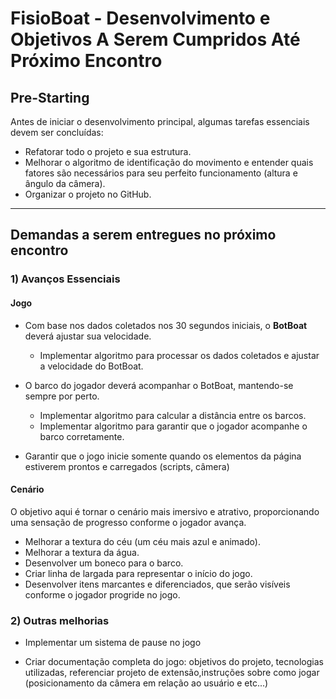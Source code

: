 # FisioBoat - Desenvolvimento e Objetivos A Serem Cumpridos Até Próximo Encontro

## Pre-Starting
Antes de iniciar o desenvolvimento principal, algumas tarefas essenciais devem ser concluídas:

- Refatorar todo o projeto e sua estrutura.
- Melhorar o algoritmo de identificação do movimento e entender quais fatores são necessários para seu perfeito funcionamento (altura e ângulo da câmera).
- Organizar o projeto no GitHub.

---

## Demandas a serem entregues no próximo encontro

### 1) Avanços Essenciais

#### Jogo

- Com base nos dados coletados nos 30 segundos iniciais, o **BotBoat** deverá ajustar sua velocidade.
  * Implementar algoritmo para processar os dados coletados e ajustar a velocidade do BotBoat.

- O barco do jogador deverá acompanhar o BotBoat, mantendo-se sempre por perto.
  * Implementar algoritmo para calcular a distância entre os barcos.
  * Implementar algoritmo para garantir que o jogador acompanhe o barco corretamente.

- Garantir que o jogo inicie somente quando os elementos da página estiverem prontos e carregados (scripts, câmera)


#### Cenário
O objetivo aqui é tornar o cenário mais imersivo e atrativo, proporcionando uma sensação de progresso conforme o jogador avança.

- Melhorar a textura do céu (um céu mais azul e animado).
- Melhorar a textura da água.
- Desenvolver um boneco para o barco.
- Criar linha de largada para representar o início do jogo.
- Desenvolver itens marcantes e diferenciados, que serão visíveis conforme o jogador progride no jogo.

### 2) Outras melhorias

- Implementar um sistema de pause no jogo

- Criar documentação completa do jogo: objetivos do projeto, tecnologias utilizadas, referenciar projeto de extensão,instruções sobre como jogar (posicionamento da câmera em relação ao usuário e etc...)